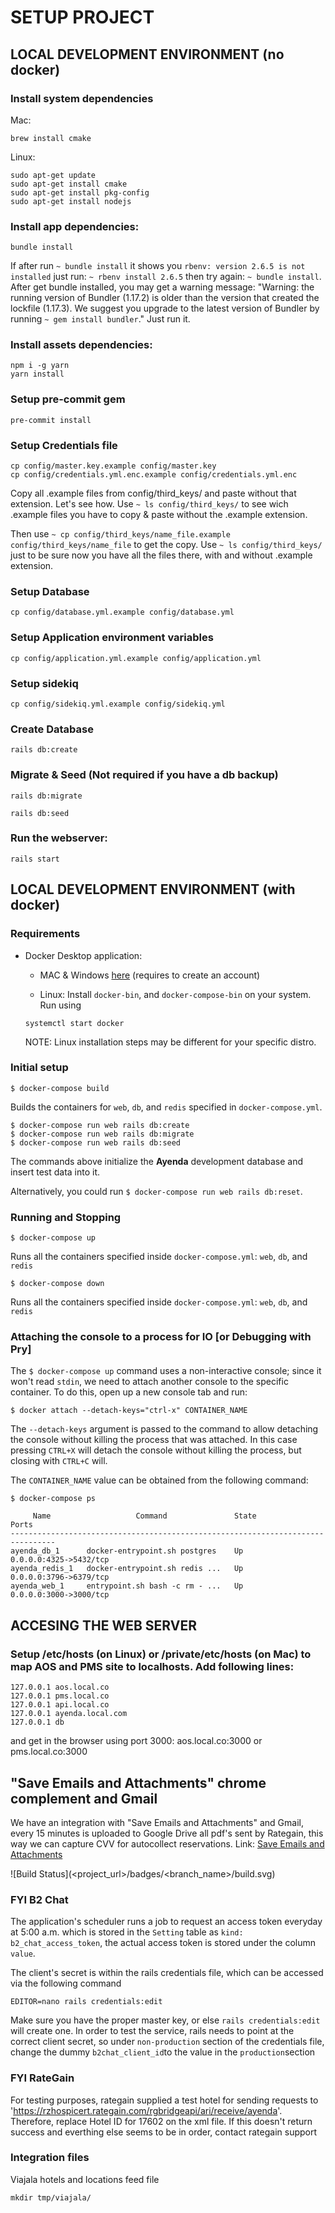 # SETUP PROJECT

## LOCAL DEVELOPMENT ENVIRONMENT (no docker)

### Install system dependencies
Mac:

```
brew install cmake
```

Linux:
```
sudo apt-get update
sudo apt-get install cmake
sudo apt-get install pkg-config
sudo apt-get install nodejs
```

### Install app dependencies:
```
bundle install
```
If after run `~ bundle install` it shows you `rbenv: version 2.6.5 is not installed` just run: `~ rbenv install 2.6.5` then try again:  `~ bundle install`.
After get bundle installed, you may get a warning message: "Warning: the running version of Bundler (1.17.2) is older than the version that created the lockfile (1.17.3). We suggest you upgrade to the latest version of Bundler by running `~ gem install bundler`." Just run it.


### Install assets dependencies:
```
npm i -g yarn
yarn install
```
### Setup pre-commit gem
```
pre-commit install
```

### Setup Credentials file
```
cp config/master.key.example config/master.key
cp config/credentials.yml.enc.example config/credentials.yml.enc
```

Copy all .example files from config/third_keys/ and paste without that extension. Let's see how.
Use `~ ls config/third_keys/` to see wich .example files you have to copy & paste without the .example extension.

Then use `~ cp config/third_keys/name_file.example config/third_keys/name_file` to get the copy.
Use `~ ls config/third_keys/` just to be sure now you have all the files there, with and without .example extension.


### Setup Database
```
cp config/database.yml.example config/database.yml
```

### Setup Application environment variables
```
cp config/application.yml.example config/application.yml
```

### Setup sidekiq
```
cp config/sidekiq.yml.example config/sidekiq.yml
```

### Create Database
```
rails db:create
```

### Migrate & Seed (Not required if you have a db backup)
```
rails db:migrate
```

```
rails db:seed
```
### Run the webserver:
```
rails start
```

## LOCAL DEVELOPMENT ENVIRONMENT (with docker)

### Requirements

- Docker Desktop application:
    * MAC & Windows [here](https://www.docker.com/products/docker-desktop) (requires to create an account)

    * Linux: Install `docker-bin`, and `docker-compose-bin` on your system. Run using
    ```
    systemctl start docker
    ```
    NOTE: Linux installation steps may be different for your specific distro.

### Initial setup

```
$ docker-compose build
```
Builds the containers for `web`, `db`, and `redis` specified in `docker-compose.yml`.

```
$ docker-compose run web rails db:create
$ docker-compose run web rails db:migrate
$ docker-compose run web rails db:seed
```
The commands above initialize the **Ayenda** development database and insert test data into it.

Alternatively, you could run `$ docker-compose run web rails db:reset`.

### Running and Stopping

```
$ docker-compose up
```
Runs all the containers specified inside `docker-compose.yml`: `web`, `db`, and `redis`

```
$ docker-compose down
```
Runs all the containers specified inside `docker-compose.yml`: `web`, `db`, and `redis`

### Attaching the console to a process for IO [or Debugging with Pry]

The `$ docker-compose up` command uses a non-interactive console; since it won't read `stdin`, we need to attach another console to the specific container. To do this, open up a new console tab and run:

```
$ docker attach --detach-keys="ctrl-x" CONTAINER_NAME
```
The `--detach-keys` argument is passed to the command to allow detaching the console without killing the process that was attached. In this case pressing `CTRL+X` will detach the console without killing the process, but closing with `CTRL+C` will.

The `CONTAINER_NAME` value can be obtained from the following command:
```
$ docker-compose ps

     Name                   Command               State           Ports
--------------------------------------------------------------------------------
ayenda_db_1      docker-entrypoint.sh postgres    Up      0.0.0.0:4325->5432/tcp
ayenda_redis_1   docker-entrypoint.sh redis ...   Up      0.0.0.0:3796->6379/tcp
ayenda_web_1     entrypoint.sh bash -c rm - ...   Up      0.0.0.0:3000->3000/tcp
```


## ACCESING THE WEB SERVER

### Setup /etc/hosts (on Linux) or /private/etc/hosts (on Mac) to map AOS and PMS site to localhosts. Add following lines:
    127.0.0.1 aos.local.co
    127.0.0.1 pms.local.co
    127.0.0.1 api.local.co
    127.0.0.1 ayenda.local.com
    127.0.0.1 db

and get in the browser using port 3000: aos.local.co:3000 or pms.local.co:3000


## "Save Emails and Attachments" chrome complement and Gmail
We have an integration with "Save Emails and Attachments" and Gmail, every 15 minutes is uploaded to Google Drive all pdf's sent by Rategain, this way we can capture CVV for autocollect reservations.
Link: [Save Emails and Attachments](https://chrome.google.com/webstore/detail/save-emails-and-attachmen/nflmnfjphdbeagnilbihcodcophecebc)

![Build Status](<project_url>/badges/<branch_name>/build.svg)

### FYI B2 Chat
The application's scheduler runs a job to request an access token everyday at 5:00 a.m. which is stored in the `Setting` table as `kind: b2_chat_access_token`, the actual access token is stored under the column `value`.

The client's secret is within the rails credentials file, which can be accessed via the following command
```
EDITOR=nano rails credentials:edit
```
Make sure you have the proper master key, or else `rails credentials:edit` will create one.
In order to test the service, rails needs to point at the correct client secret, so under `non-production` section of the credentials file, change the dummy `b2chat_client_id`to the value in the `production`section

### FYI RateGain
For testing purposes, rategain supplied a test hotel for sending requests to 'https://rzhospicert.rategain.com/rgbridgeapi/ari/receive/ayenda'. Therefore, replace Hotel ID for 17602 on the xml file. If this doesn't return success and everthing else seems to be in order, contact rategain support

### Integration files
Viajala hotels and locations feed file
```
mkdir tmp/viajala/
```
